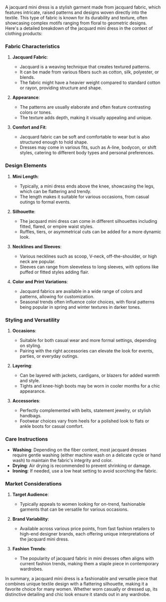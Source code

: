 A jacquard mini dress is a stylish garment made from jacquard fabric, which features intricate, raised patterns and designs woven directly into the textile. This type of fabric is known for its durability and texture, often showcasing complex motifs ranging from floral to geometric designs. Here's a detailed breakdown of the jacquard mini dress in the context of clothing products:

### Fabric Characteristics
1. **Jacquard Fabric**: 
   - Jacquard is a weaving technique that creates textured patterns.
   - It can be made from various fibers such as cotton, silk, polyester, or blends.
   - The fabric might have a heavier weight compared to standard cotton or rayon, providing structure and shape.

2. **Appearance**:
   - The patterns are usually elaborate and often feature contrasting colors or tones.
   - The texture adds depth, making it visually appealing and unique.

3. **Comfort and Fit**:
   - Jacquard fabric can be soft and comfortable to wear but is also structured enough to hold shape.
   - Dresses may come in various fits, such as A-line, bodycon, or shift styles, catering to different body types and personal preferences.

### Design Elements
1. **Mini Length**: 
   - Typically, a mini dress ends above the knee, showcasing the legs, which can be flattering and trendy.
   - The length makes it suitable for various occasions, from casual outings to formal events.

2. **Silhouette**:
   - The jacquard mini dress can come in different silhouettes including fitted, flared, or empire waist styles.
   - Ruffles, tiers, or asymmetrical cuts can be added for a more dynamic look.

3. **Necklines and Sleeves**:
   - Various necklines such as scoop, V-neck, off-the-shoulder, or high neck are popular.
   - Sleeves can range from sleeveless to long sleeves, with options like puffed or fitted styles adding flair.

4. **Color and Print Variations**:
   - Jacquard fabrics are available in a wide range of colors and patterns, allowing for customization.
   - Seasonal trends often influence color choices, with floral patterns being popular in spring and winter textures in darker tones.

### Styling and Versatility
1. **Occasions**:
   - Suitable for both casual wear and more formal settings, depending on styling.
   - Pairing with the right accessories can elevate the look for events, parties, or everyday outings.

2. **Layering**:
   - Can be layered with jackets, cardigans, or blazers for added warmth and style.
   - Tights and knee-high boots may be worn in cooler months for a chic appearance.

3. **Accessories**:
   - Perfectly complemented with belts, statement jewelry, or stylish handbags.
   - Footwear choices vary from heels for a polished look to flats or ankle boots for casual comfort.

### Care Instructions
- **Washing**: Depending on the fiber content, most jacquard dresses require gentle washing (either machine wash on a delicate cycle or hand wash) to maintain the fabric's integrity and color.
- **Drying**: Air drying is recommended to prevent shrinking or damage.
- **Ironing**: If needed, use a low heat setting to avoid scorching the fabric.

### Market Considerations
1. **Target Audience**:
   - Typically appeals to women looking for on-trend, fashionable garments that can be versatile for various occasions.
   
2. **Brand Variability**:
   - Available across various price points, from fast fashion retailers to high-end designer brands, each offering unique interpretations of the jacquard mini dress.

3. **Fashion Trends**:
   - The popularity of jacquard fabric in mini dresses often aligns with current fashion trends, making them a staple piece in contemporary wardrobes.

In summary, a jacquard mini dress is a fashionable and versatile piece that combines unique textile design with a flattering silhouette, making it a favorite choice for many women. Whether worn casually or dressed up, its distinctive detailing and chic look ensure it stands out in any wardrobe.